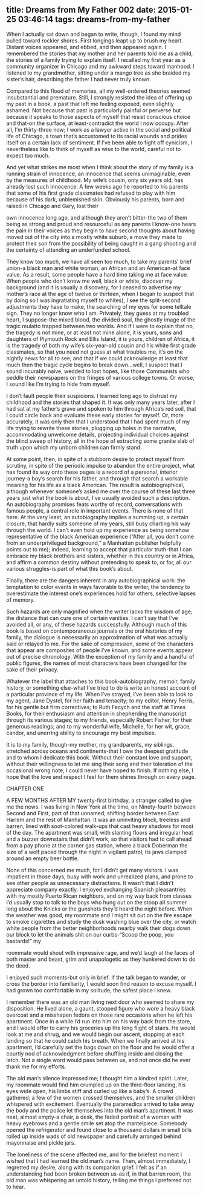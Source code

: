 title: Dreams from My Father 002
date: 2015-01-25 03:46:14
tags: dreams-from-my-father
---

When I actually sat down and began to write, though, I found my mind pulled toward rockier shores. First longings leapt up to brush my heart. Distant voices appeared, and ebbed, and then appeared again. I remembered the stories that my mother and her parents told me as a child, the stories of a family trying to explain itself. I recalled my first year as a community organizer in Chicago and my awkward steps toward manhood. I listened to my grandmother, sitting under a mango tree as she braided my sister’s hair, describing the father I had never truly known.

Compared to this flood of memories, all my well-ordered theories seemed insubstantial and premature. Still, I strongly resisted the idea of offering up my past in a book, a past that left me feeling exposed, even slightly ashamed. Not because that past is particularly painful or perverse but because it speaks to those aspects of myself that resist conscious choice and that-on the surface, at least-contradict the world I now occupy. After all, I’m thirty-three now; I work as a lawyer active in the social and political life of Chicago, a town that’s accustomed to its racial wounds and prides itself on a certain lack of sentiment. If I’ve been able to fight off cynicism, I nevertheless like to think of myself as wise to the world, careful not to expect too much.

And yet what strikes me most when I think about the story of my family is a running strain of innocence, an innocence that seems unimaginable, even by the measures of childhood. My wife’s cousin, only six years old, has already lost such innocence: A few weeks ago he reported to his parents that some of his first grade classmates had refused to play with him because of his dark, unblemished skin. Obviously his parents, born and raised in Chicago and Gary, lost their

own innocence long ago, and although they aren’t bitter-the two of them being as strong and proud and resourceful as any parents I know-one hears the pain in their voices as they begin to have second thoughts about having moved out of the city into a mostly white suburb, a move they made to protect their son from the possibility of being caught in a gang shooting and the certainty of attending an underfunded school.

They know too much, we have all seen too much, to take my parents’ brief union-a black man and white woman, an African and an American-at face value. As a result, some people have a hard time taking me at face value. When people who don’t know me well, black or white, discover my background (and it is usually a discovery, for I ceased to advertise my mother’s race at the age of twelve or thirteen, when I began to suspect that by doing so I was ingratiating myself to whites), I see the split-second adjustments they have to make, the searching of my eyes for some telltale sign. They no longer know who I am. Privately, they guess at my troubled heart, I suppose-the mixed blood, the divided soul, the ghostly image of the tragic mulatto trapped between two worlds. And if I were to explain that no, the tragedy is not mine, or at least not mine alone, it is yours, sons and daughters of Plymouth Rock and Ellis Island, it is yours, children of Africa, it is the tragedy of both my wife’s six-year-old cousin and his white first grade classmates, so that you need not guess at what troubles me, it’s on the nightly news for all to see, and that if we could acknowledge at least that much then the tragic cycle begins to break down...well, I suspect that I sound incurably naive, wedded to lost hopes, like those Communists who peddle their newspapers on the fringes of various college towns. Or worse, I sound like I’m trying to hide from myself.

I don’t fault people their suspicions. I learned long ago to distrust my childhood and the stories that shaped it. It was only many years later, after I had sat at my father’s grave and spoken to him through Africa’s red soil, that I could circle back and evaluate these early stories for myself. Or, more accurately, it was only then that I understood that I had spent much of my life trying to rewrite these stories, plugging up holes in the narrative, accommodating unwelcome details, projecting individual choices against the blind sweep of history, all in the hope of extracting some granite slab of truth upon which my unborn children can firmly stand.

At some point, then, in spite of a stubborn desire to protect myself from scrutiny, in spite of the periodic impulse to abandon the entire project, what has found its way onto these pages is a record of a personal, interior journey-a boy’s search for his father, and through that search a workable meaning for his life as a black American. The result is autobiographical, although whenever someone’s asked me over the course of these last three years just what the book is about, I’ve usually avoided such a description. An autobiography promises feats worthy of record, conversations with famous people, a central role in important events. There is none of that here. At the very least, an autobiography implies a summing up, a certain closure, that hardly suits someone of my years, still busy charting his way through the world. I can’t even hold up my experience as being somehow representative of the black American experience (“After all, you don’t come from an underprivileged background,” a Manhattan publisher helpfully points out to me); indeed, learning to accept that particular truth-that I can embrace my black brothers and sisters, whether in this country or in Africa, and affirm a common destiny without pretending to speak to, or for, all our various struggles-is part of what this book’s about.

Finally, there are the dangers inherent in any autobiographical work: the temptation to color events in ways favorable to the writer, the tendency to overestimate the interest one’s experiences hold for others, selective lapses of memory.

Such hazards are only magnified when the writer lacks the wisdom of age; the distance that can cure one of certain vanities. I can’t say that I’ve avoided all, or any, of these hazards successfully. Although much of this book is based on contemporaneous journals or the oral histories of my family, the dialogue is necessarily an approximation of what was actually said or relayed to me. For the sake of compression, some of the characters that appear are composites of people I’ve known, and some events appear out of precise chronology. With the exception of my family and a handful of public figures, the names of most characters have been changed for the sake of their privacy.

Whatever the label that attaches to this book-autobiography, memoir, family history, or something else-what I’ve tried to do is write an honest account of a particular province of my life. When I’ve strayed, I’ve been able to look to my agent, Jane Dystel, for her faith and tenacity; to my editor, Henry Ferris, for his gentle but firm correctives; to Ruth Fecych and the staff at Times Books, for their enthusiasm and attention in shepherding the manuscript through its various stages; to my friends, especially Robert Fisher, for their generous readings; and to my wonderful wife, Michelle, for her wit, grace, candor, and unerring ability to encourage my best impulses.

It is to my family, though-my mother, my grandparents, my siblings, stretched across oceans and continents-that I owe the deepest gratitude and to whom I dedicate this book. Without their constant love and support, without their willingness to let me sing their song and their toleration of the occasional wrong note, I could never have hoped to finish. If nothing else, I hope that the love and respect I feel for them shines through on every page.

CHAPTER ONE

A FEW MONTHS AFTER MY twenty-first birthday, a stranger called to give me the news. I was living in New York at the time, on Ninety-fourth between Second and First, part of that unnamed, shifting border between East Harlem and the rest of Manhattan. It was an uninviting block, treeless and barren, lined with soot-colored walk-ups that cast heavy shadows for most of the day. The apartment was small, with slanting floors and irregular heat and a buzzer downstairs that didn’t work, so that visitors had to call ahead from a pay phone at the corner gas station, where a black Doberman the size of a wolf paced through the night in vigilant patrol, its jaws clamped around an empty beer bottle.

None of this concerned me much, for I didn’t get many visitors. I was impatient in those days, busy with work and unrealized plans, and prone to see other people as unnecessary distractions. It wasn’t that I didn’t appreciate company exactly. I enjoyed exchanging Spanish pleasantries with my mostly Puerto Rican neighbors, and on my way back from classes I’d usually stop to talk to the boys who hung out on the stoop all summer long about the Knicks or the gunshots they’d heard the night before. When the weather was good, my roommate and I might sit out on the fire escape to smoke cigarettes and study the dusk washing blue over the city, or watch white people from the better neighborhoods nearby walk their dogs down our block to let the animals shit on our curbs-“Scoop the poop, you bastards!” my

roommate would shout with impressive rage, and we’d laugh at the faces of both master and beast, grim and unapologetic as they hunkered down to do the deed.

I enjoyed such moments-but only in brief. If the talk began to wander, or cross the border into familiarity, I would soon find reason to excuse myself. I had grown too comfortable in my solitude, the safest place I knew.

I remember there was an old man living next door who seemed to share my disposition. He lived alone, a gaunt, stooped figure who wore a heavy black overcoat and a misshapen fedora on those rare occasions when he left his apartment. Once in a while I’d run into him on his way back from the store, and I would offer to carry his groceries up the long flight of stairs. He would look at me and shrug, and we would begin our ascent, stopping at each landing so that he could catch his breath. When we finally arrived at his apartment, I’d carefully set the bags down on the floor and he would offer a courtly nod of acknowledgment before shuffling inside and closing the latch. Not a single word would pass between us, and not once did he ever thank me for my efforts.

The old man’s silence impressed me; I thought him a kindred spirit. Later, my roommate would find him crumpled up on the third-floor landing, his eyes wide open, his limbs stiff and curled up like a baby’s. A crowd gathered; a few of the women crossed themselves, and the smaller children whispered with excitement. Eventually the paramedics arrived to take away the body and the police let themselves into the old man’s apartment. It was neat, almost empty-a chair, a desk, the faded portrait of a woman with heavy eyebrows and a gentle smile set atop the mantelpiece. Somebody opened the refrigerator and found close to a thousand dollars in small bills rolled up inside wads of old newspaper and carefully arranged behind mayonnaise and pickle jars.

The loneliness of the scene affected me, and for the briefest moment I wished that I had learned the old man’s name. Then, almost immediately, I regretted my desire, along with its companion grief. I felt as if an understanding had been broken between us-as if, in that barren room, the old man was whispering an untold history, telling me things I preferred not to hear.

